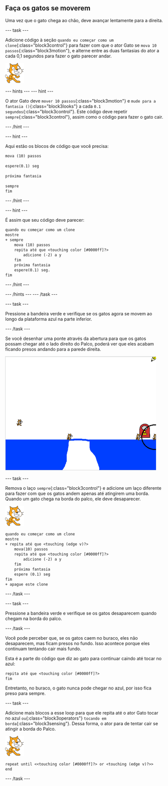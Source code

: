 ## Faça os gatos se moverem

Uma vez que o gato chega ao chão, deve avançar lentamente para a direita.

\--- task \---

Adicione código à seção `quando eu começar como um clone`{:class="block3control"} para fazer com que o ator Gato se `mova 10 passos`{:class="block3motion"}, e alterne entre as duas fantasias do ator a cada 0,1 segundos para fazer o gato parecer andar.

![Cat sprite](images/cat-sprite.png)

\--- hints \--- \--- hint \---

O ator Gato deve `mover 10 passos`{:class="block3motion"} e `mude para a fantasia ()`{:class="block3looks"} a cada `0.1 segundos`{:class="block3control"}. Este código deve repetir `sempre`{:class="block3control"}, assim como o código para fazer o gato cair.

\--- /hint \---

\--- hint \---

Aqui estão os blocos de código que você precisa:

```blocks3
mova (10) passos

espere(0.1) seg

próxima fantasia

sempre
fim
```

\--- /hint \---

\--- hint \---

É assim que seu código deve parecer:

```blocks3
quando eu começar como um clone
mostre
+ sempre
    mova (10) passos
    repita até que <touching color [#0000ff]?>
        adicione (-2) a y
    fim
    próxima fantasia
    espere(0.1) seg.
fim
```

\--- /hint \---

\--- /hints \--- \--- /task \---

\--- task \---

Pressione a bandeira verde e verifique se os gatos agora se movem ao longo da plataforma azul na parte inferior.

\--- /task \---

Se você desenhar uma ponte através da abertura para que os gatos possam chegar até o lado direito do Palco, poderá ver que eles acabam ficando presos andando para a parede direita.

![Flailing cats at the edge](images/flailing-at-edge.png)

\--- task \---

Remova o laço `sempre`{:class="block3control"} e adicione um laço diferente para fazer com que os gatos andem apenas até atingirem uma borda. Quando um gato chega na borda do palco, ele deve desaparecer.

![Cat sprite](images/cat-sprite.png)

```blocks3
quando eu começar como um clone
mostre
+ repita até que <touching (edge v)?>
    mova(10) passos
    repita até que <touching color [#0000ff]?>
        adicione (-2) a y
    fim
    próxima fantasia
    espere (0.1) seg
fim
+ apague este clone
```

\--- /task \---

\--- task \---

Pressione a bandeira verde e verifique se os gatos desaparecem quando chegam na borda do palco.

\--- /task \---

Você pode perceber que, se os gatos caem no buraco, eles não desaparecem, mas ficam presos no fundo. Isso acontece porque eles continuam tentando cair mais fundo.

Esta é a parte do código que diz ao gato para continuar caindo até tocar no azul:

```blocks3
repita até que <touching color [#0000ff]?>
fim
```

Entretanto, no buraco, o gato nunca pode chegar no azul, por isso fica preso para sempre.

\--- task \---

Adicione mais blocos a esse loop para que ele repita até o ator Gato tocar no azul `ou`{:class="block3operators"} `tocando em borda`{:class="block3sensing"}. Dessa forma, o ator para de tentar cair se atingir a borda do Palco.

![Cat sprite](images/cat-sprite.png)

```blocks3
repeat until <<touching color [#0000ff]?> or <touching (edge v)?>>
end
```

\--- /task \---